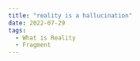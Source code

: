 ```yaml
---
title: "reality is a hallucination"
date: 2022-07-29
tags:
  - What is Reality
  - Fragment
---
```

